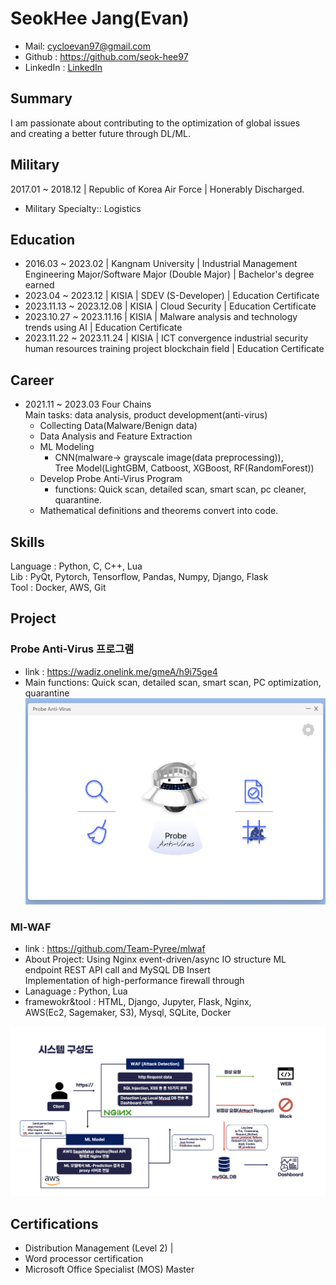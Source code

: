 # SeokHee Jang(Evan)

- Mail: <cycloevan97@gmail.com>
- Github : <https://github.com/seok-hee97>
- LinkedIn : [LinkedIn](https://www.linkedin.com/in/seokhee-jang-73142426a/)


## **Summary**
I am passionate about contributing to the optimization of global issues     
and creating a better future through DL/ML.      


## **Military**
2017.01 ~ 2018.12 | Republic of Korea Air Force | Honerably Discharged.    
- Military Specialty:: Logistics


## **Education**

- 2016.03 ~ 2023.02 | Kangnam University | Industrial Management Engineering Major/Software Major (Double Major) | Bachelor's degree earned
- 2023.04 ~ 2023.12 | KISIA | SDEV (S-Developer) | Education Certificate
- 2023.11.13 ~ 2023.12.08 | KISIA | Cloud Security | Education Certificate
- 2023.10.27 ~ 2023.11.16 | KISIA | Malware analysis and technology trends using AI | Education Certificate
- 2023.11.22 ~ 2023.11.24 | KISIA | ICT convergence industrial security human resources training project blockchain field | Education Certificate


## **Career**

- 2021.11 ~ 2023.03 Four Chains     
  Main tasks: data analysis, product development(anti-virus)    
  - Collecting Data(Malware/Benign data)
  - Data Analysis and Feature Extraction
  - ML Modeling
    - CNN(malware-> grayscale image(data preprocessing)),    
      Tree Model(LightGBM, Catboost, XGBoost, RF(RandomForest))
  - Develop Probe Anti-Virus Program
    - functions: Quick scan, detailed scan, smart scan, pc cleaner, quarantine.    
  - Mathematical definitions and theorems convert into code.


## **Skills**
Language : Python, C, C++, Lua     
Lib : PyQt, Pytorch, Tensorflow, Pandas, Numpy, Django, Flask     
Tool : Docker, AWS, Git         

## **Project** 


### **Probe Anti-Virus 프로그램**

- link : https://wadiz.onelink.me/gmeA/h9i75ge4      
- Main functions: Quick scan, detailed scan, smart scan, PC optimization, quarantine         
![main](img/probe/probe_main.png)


###  **Ml-WAF**   
- link : https://github.com/Team-Pyree/mlwaf    
- About Project: Using Nginx event-driven/async IO structure ML   
  endpoint REST API call and MySQL DB Insert     
  Implementation of high-performance firewall through     
- Lanaguage : Python, Lua     
- framewokr&tool : HTML, Django, Jupyter, Flask, Nginx,       
  AWS(Ec2, Sagemaker, S3), Mysql, SQLite, Docker     

![system-config](img/mlwaf/system-config.png)


## **Certifications**
 - Distribution Management (Level 2) |
 - Word processor certification
 - Microsoft Office Specialist (MOS) Master
